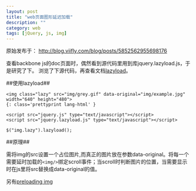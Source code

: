 ```yaml
---
layout: post
title: "web页面图形延迟加载"
description: ""
category: web
tags: [jQuery, js, img]
---
```


原始发布于： http://blog.viifly.com/blog/posts/5852562955698176

查看backbone js的doc页面时，偶然看到源代码里用到库jquery.lazyload.js，于是研究了下。 浏览了下源代码，再查看文档[lazyload](http://www.appelsiini.net/projects/lazyload)。

##使用lazyload##

    <img class="lazy" src="img/grey.gif" data-original="img/example.jpg" width="640" height="480">
    {: class='prettyprint lang-html' }

<!-- language: html -->

    <script src="jquery.js" type="text/javascript"></script>
    <script src="jquery.lazyload.js" type="text/javascript"></script>

<!-- language: js -->
    $("img.lazy").lazyload();

##原理##

需将img的src设置一个占位图片,而真正的图片放在参数data-original。将每一个需要延时加载的`<img/>`绑定scroll事件；当scroll时判断图片的位置，当需要显示时在js里将src替换成data-original的值。


另有[preloading img](http://www.appelsiini.net/2007/6/sequentially-preloading-images)

